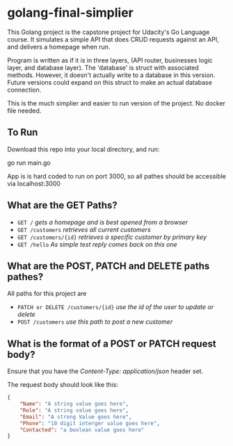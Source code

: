 # golang-final-simplier

This Golang project is the capstone project for Udacity's Go Language course. It simulates a simple API that does CRUD requests against an API, and delivers a homepage when run.

Program is written as if it is in three layers, (API router, businesses logic layer, and database layer). The 'database' is struct with associated methods. However, it doesn't actually write to a database in this version. Future versions could expand on this struct to make an actual database connection.

This is the much simplier and easier to run version of the project. No docker file needed.

## To Run
Download this repo into your local directory, and run: 

go run main.go

App is is hard coded to run on port 3000, so all pathes should be accessible via localhost:3000

## What are the GET Paths?

- `GET /` *gets a homepage and is best opened from a browser*
- `GET /customers` *retrieves all current customers*
- `GET /customers/{id}` *retrieves a specific customer by primary key*
- `GET /hello` *As simple test reply comes back on this one*

## What are the POST, PATCH and DELETE paths pathes?

All paths for this project are 
- `PATCH or DELETE /customers/{id}` *use the id of the user to update or delete*
- `POST /customers` *use this path to post a new customer*

## What is the format of a POST or PATCH request body?

Ensure that you have the *Content-Type: application/json* header set.

The request body should look like this:

```json
{
    "Name": "A string value goes here",
    "Role": "A string value goes here",
    "Email": "A strong Value goes here",
    "Phone": "10 digit interger value goes here",
    "Contacted": "a boolean value goes here"
}
```
